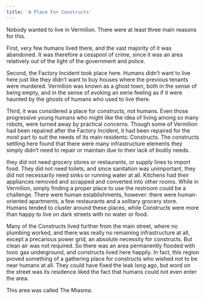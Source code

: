 ```yaml
---
title: 'A Place For Constructs'
---
```


Nobody wanted to live in Vermilion. There were at least three main reasons for this.

First, very few humans lived there, and the vast majority of it was abandoned. It was therefore a cesspool of crime, since it was an area relatively out of the light of the government and police.

Second, the Factory Incident took place here. Humans didn’t want to live here just like they didn’t want to buy houses where the previous tenants were murdered. Vermilion was known as a ghost town, both in the sense of being empty, and in the sense of evoking an eerie feeling as if it were haunted by the ghosts of humans who used to live there.

Third, it was considered a place for constructs, not humans. Even those progressive young humans who might like the idea of living among so many robots, were turned away by practical concerns. Though some of Vermilion had been repaired after the Factory Incident, it had been repaired for the most part to suit the needs of its main residents: Constructs. The constructs settling here found that there were many infrastructure elements they simply didn’t need to repair or maintain due to their lack of bodily needs.

they did not need grocery stores or restaurants, or supply lines to import food. They did not need toilets, and since sanitation was unimportant, they did not necessarily need sinks or running water at all. Kitchens had their appliances removed and scrapped and converted into other rooms. While in Vermilion, simply finding a proper place to use the restroom could be a challenge. There were human establishments, however: there were human-oriented apartments, a few restaurants and a solitary grocery store. Humans tended to cluster around these places, while Constructs were more than happy to live on dark streets with no water or food.

Many of the Constructs lived further from the main street, where no plumbing worked, and there was really no remaining infrastructure at all, except a precarious power grid, an absolute necessity for constructs. But clean air was not required. So there was an area permanently flooded with toxic gas underground, and constructs lived here happily. In fact, this region proved something of a gathering place for constructs who wished not to be near humans at all.  They could have fixed the leak long ago, but word on the street was its residence liked the fact that humans could not even enter the area.

This area was called The Miasma.